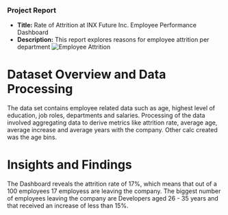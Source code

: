 ### Project Report 
- **Title:** Rate of Attrition at INX Future Inc. Employee Performance Dashboard
- **Description:** This report explores reasons for employee attrition per department
![Employee Attrition](https://github.com/Joemusa/employee_attrition/assets/94066555/4cc766ad-0ddd-4a8c-b20a-d5a503aeb947)

# Dataset Overview and Data Processing
The data set contains employee related data such as age, highest level of education, job roles, departments and salaries. Processing of the data involved aggregating data to derive metrics like attrition rate, average age, average increase and average years with the company. Other calc created was the age bins.

# Insights and Findings
The Dashboard reveals the attrition rate of 17%, which means that out of a 100 employees 17 employess are leaving the company. The biggest number of employees leaving the company are  Developers aged 26 - 35 years and that received an increase of less than 15%. 



